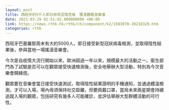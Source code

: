 ```yaml
---
layout: post
title: 西班牙約5千人即日檢測呈陰性後　獲准觀看音樂會
date: 2021-03-29 02:51:02.000000000 +08:00
link: https://news.rthk.hk/rthk/ch/component/k2/1583070-20210329.htm
categories: rthk
---
```


西班牙巴塞羅那周末有大約5000人，即日接受新型冠狀病毒檢測，並取得陰性結果後，參與當地一場搖滾音樂會。

今次是自疫情大流行開始以來，歐洲超過一年以來，規模最大的活動之一。衛生部門為了試驗是否可以在觀眾接受快速檢測後，安全地舉辦大型活動，特別為今次音樂會開綠燈。

觀眾要在音樂會當日接受快速測試，取得陰性結果證明的手機通知，並通過體溫檢測，才可以入場，場內毋須保持社交距離，但要佩戴口罩，當局未來兩星期會持續追蹤入場的觀眾，包括研究有幾多人可能確診，並評估舉辦大型群體活動的可行性。
